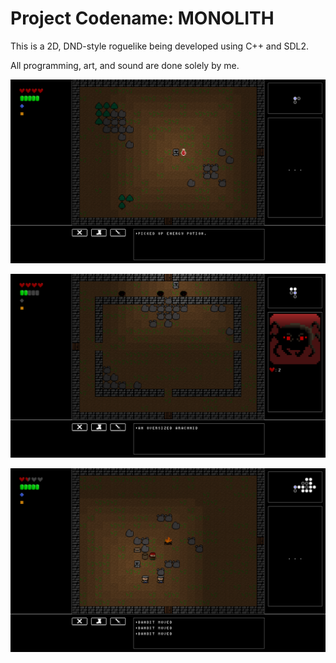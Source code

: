Project Codename: MONOLITH
=========================
This is a 2D, DND-style roguelike being developed using C++ and SDL2.

All programming, art, and sound are done solely by me.

![m1](m1.png)

![m2](m2.png)

![m4](m4.png)
